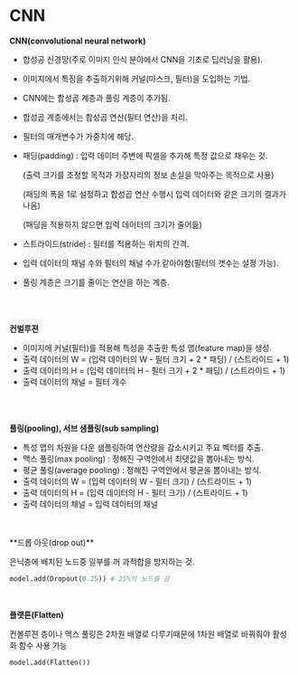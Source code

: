 # CNN

**CNN(convolutional neural network)**

* 합성공 신경망(주로 이미지 인식 분야에서 CNN을 기초로 딥러닝을 활용).

* 이미지에서 특징을 추출하기위해 커널(마스크, 필터)을 도입하는 기법.

* CNN에는 합성곱 계층과 풀링 계층이 추가됨.

* 합성곱 계층에서는 합성곱 연산(필터 연산)을 처리.

* 필터의 매개변수가 가중치에 해당.

* 패딩(padding) : 입력 데이터 주변에 픽셀을 추가해 특정 값으로 채우는 것.

  (출력 크기를 조정할 목적과 가장자리의 정보 손실을 막아주는 목적으로 사용)

  (패딩의 폭을 1로 설정하고 합성곱 연산 수행시 입력 데이터와 같은 크기의 결과가 나옴)

  (패딩을 적용하지 않으면 입력 데이터의 크기가 줄어듦)

* 스트라이드(stride) : 필터를 적용하는 위치의 간격.

* 입력 데이터의 채널 수와 필터의 채널 수가 같아야함(필터의 갯수는 설정 가능).

* 풀링 계층은 크기를 줄이는 연산을 하는 계층.

<br>

<br>

**컨벌루젼**

* 이미지에 커널(필터)를 적용해 특성을 추출한 특성 맵(feature map)을 생성.
* 출력 데이터의 W = (입력 데이터의 W - 필터 크기 + 2 * 패딩) / (스트라이드 + 1)
* 출력 데이터의 H = (입력 데이터의 H - 필터 크기 + 2 * 패딩) / (스트라이드 + 1)
* 출력 데이터의 채널 = 필터 개수

<br>

<br>

**풀링(pooling), 서브 샘플링(sub sampling)**

* 특성 맵의 차원을 다운 샘플링하여 연산량을 감소시키고 주요 벡터를 추출.
* 맥스 풀링(max pooling) : 정해진 구역안에서 최댓값을 뽑아내는 방식.
* 평균 풀링(average pooling) : 정해진 구역안에서 평균을 뽑아내는 방식.
* 출력 데이터의 W = (입력 데이터의 W - 필터 크기) / (스트라이드 + 1)
* 출력 데이터의 H = (입력 데이터의 H - 필터 크기) / (스트라이드 + 1)
* 출력 데이터의 채널 = 입력 데이터의 채널

<br>

<br>
**드롭 아웃(drop out)**

은닉층에 배치된 노드중 일부를 꺼 과적합을 방지하는 것.

```python
model.add(Dropout(0.25)) # 25%의 노드를 끔
```

<br>

**플랫튼(Flatten)**

컨볼루젼 층이나 맥스 풀링은 2차원 배열로 다루기때문에 1차원 배열로 바꿔줘야 활성화 함수 사용 가능

```python
model.add(Flatten())
```

